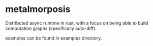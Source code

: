 # metalmorposis
Distributed async runtime in rust, with a focus on being able to build computation graphs (specifically auto-diff).

examples can be found in examples directory.
